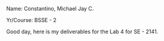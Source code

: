 Name: Constantino, Michael Jay C.

Yr/Course: BSSE - 2

Good day, here is my deliverables for the Lab 4 for SE - 2141.

